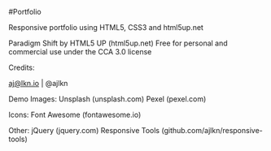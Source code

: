 #Portfolio

Responsive portfolio using HTML5, CSS3 and html5up.net

Paradigm Shift by HTML5 UP (html5up.net)
Free for personal and commercial use under the CCA 3.0 license 

Credits:

aj@lkn.io | @ajlkn

Demo Images:
	Unsplash (unsplash.com)
	Pexel (pexel.com)

Icons:
	Font Awesome (fontawesome.io)

Other:
	jQuery (jquery.com)
	Responsive Tools (github.com/ajlkn/responsive-tools)